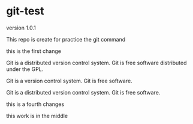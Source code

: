 # git-test

version 1.0.1

This repo is create for practice the git command

this is the first change

Git is a distributed version control system.
Git is free software distributed under the GPL.

Git is a version control system.
Git is free software.

Git is a distributed version control system.
Git is free software.

this is a fourth changes 

this work is in the middle